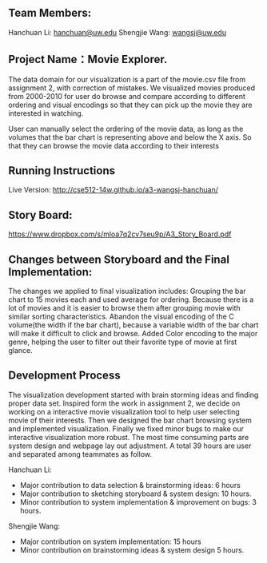 ## Team Members:
Hanchuan Li: hanchuan@uw.edu
Shengjie Wang: wangsj@uw.edu

## Project Name：Movie Explorer.
The data domain for our visualization is a part of the movie.csv file from assignment 2, with correction of mistakes. We visualized movies produced from 2000-2010 for user do browse and compare according to different ordering and visual encodings so that they can pick up the movie they are interested in watching.

User can manually select the ordering of the movie data, as long as the volumes that the bar chart is representing above and below the X axis. So that they can browse the movie data according to their interests

## Running Instructions
Live Version:
http://cse512-14w.github.io/a3-wangsj-hanchuan/

## Story Board:
https://www.dropbox.com/s/mloa7q2cv7seu9p/A3_Story_Board.pdf

## Changes between Storyboard and the Final Implementation:

The changes we applied to final visualization includes: 
Grouping the bar chart to 15 movies each and used average for ordering. Because there is a lot of movies and it is easier to browse them after grouping movie with similar sorting characteristics. 
Abandon the visual encoding of the C volume(the width if the bar chart), because a variable width of the bar chart will make it difficult to click and browse. 
Added Color encoding to the major genre, helping the user to filter out their favorite type of movie at first glance.

## Development Process

The visualization development started with brain storming ideas and finding proper data set. Inspired form the work in assignment 2, we decide on working on a interactive movie visualization tool to help user selecting movie of their interests. Then we designed the bar chart browsing system and implemented visualization. Finally we fixed minor bugs to make our interactive visualization more robust. The most time consuming parts are system design and webpage lay out adjustment. A total 39 hours are user and separated among teammates as follow.

Hanchuan Li:
- Major contribution to data selection & brainstorming ideas: 6 hours
- Major contribution to sketching storyboard & system design: 10 hours.
- Minor contribution to system implementation & improvement on bugs: 3 hours.

Shengjie Wang:
- Major contribution on system implementation: 15 hours
- Minor contribution on brainstorming ideas & system design 5 hours.




